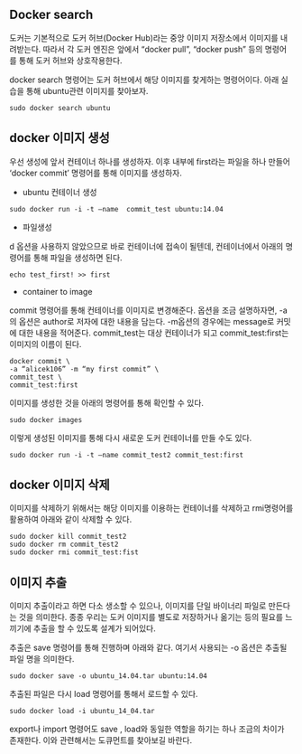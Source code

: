 ## Docker search
도커는 기본적으로 도커 허브(Docker Hub)라는 중앙 이미지 저장소에서 이미지를 내려받는다. 따라서 각 도커 엔진은 앞에서 “docker pull”, “docker push” 등의 명령어를 통해 도커 허브와 상호작용한다.

docker search 명령어는 도커 허브에서 해당 이미지를 찾게하는 명령어이다. 아래 실습을 통해 ubuntu관련 이미지를 찾아보자.
~~~
sudo docker search ubuntu
~~~

## docker 이미지 생성
우선 생성에 앞서 컨테이너 하나를 생성하자. 이후 내부에 first라는 파일을 하나 만들어 ‘docker commit’ 명령어를 통해 이미지를 생성하자.

* ubuntu 컨테이너 생성

~~~
sudo docker run -i -t —name  commit_test ubuntu:14.04
~~~

* 파일생성

d 옵션을 사용하지 않았으므로 바로 컨테이너에 접속이 될텐데, 컨테이너에서 아래의 명령어를 통해 파일을 생성하면 된다.

~~~
echo test_first! >> first
~~~

* container to image

commit 명령어를 통해 컨테이너를 이미지로 변경해준다. 옵션을 조금 설명하자면, -a의 옵션은 author로 저자에 대한 내용을 담는다.
-m옵션의 경우에는 message로 커밋에 대한 내용을 적어준다. commit_test는 대상 컨테이너가 되고 commit_test:first는 이미지의 이름이 된다.

~~~
docker commit \
-a “alicek106” -m “my first commit” \
commit_test \
commit_test:first
~~~

이미지를 생성한 것을 아래의 명령어를 통해 확인할 수 있다.
~~~
sudo docker images
~~~

이렇게 생성된 이미지를 통해 다시 새로운 도커 컨테이너를 만들 수도 있다.
~~~
sudo docker run -i -t —name commit_test2 commit_test:first
~~~

## docker 이미지 삭제
이미지를 삭제하기 위해서는 해당 이미지를 이용하는 컨테이너를 삭제하고 rmi명령어를 활용하여 아래와 같이 삭제할 수 있다.

~~~
sudo docker kill commit_test2
sudo docker rm commit_test2
sudo docker rmi commit_test:fist
~~~

## 이미지 추출
이미지 추출이라고 하면 다소 생소할 수 있으나, 이미지를 단일 바이너리 파일로 만든다는 것을 의미한다. 종종 우리는 도커 이미지를 별도로 저장하거나 옮기는 등의 필요를 느끼기에 추출을 할 수 있도록 설계가 되어있다.

추출은 save 명령어를 통해 진행하며 아래와 같다. 여기서 사용되는 -o 옵션은 추출될 파일 명을 의미한다.
~~~
sudo docker save -o ubuntu_14.04.tar ubuntu:14.04
~~~

추출된 파일은 다시 load 명령어를 통해서 로드할 수 있다. 
~~~
sudo docker load -i ubuntu_14_04.tar
~~~

export나 import 명령어도 save , load와 동일한 역할을 하기는 하나 조금의 차이가 존재한다. 이와 관련해서는 도큐먼트를 찾아보길 바란다.
